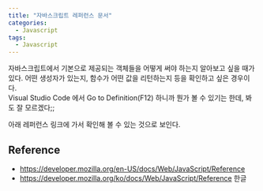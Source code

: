 ```yaml
---
title: "자바스크립트 레퍼런스 문서"
categories:
  - Javascript
tags:
  - Javascript
---
```


자바스크립트에서 기본으로 제공되는 객체들을 어떻게 써야 하는지 알아보고 싶을 때가 있다. 어떤 생성자가 있는지, 함수가 어떤 값을 리턴하는지 등을 확인하고 싶은 경우이다.   
Visual Studio Code 에서 Go to Definition(F12) 하니까 뭔가 볼 수 있기는 한데, 봐도 잘 모르겠다;;

아래 레퍼런스 링크에 가서 확인해 볼 수 있는 것으로 보인다.

## Reference
- <https://developer.mozilla.org/en-US/docs/Web/JavaScript/Reference>
- <https://developer.mozilla.org/ko/docs/Web/JavaScript/Reference> 한글